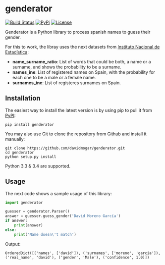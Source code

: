 # genderator

[![Build Status](https://img.shields.io/travis/davidmogar/genderator.svg)](https://travis-ci.org/davidmogar/genderator)
[![PyPi](https://img.shields.io/pypi/v/genderator.svg)](https://pypi.python.org/pypi/genderator)
[![License](https://img.shields.io/github/license/davidmogar/genderator.svg)](https://github.com/davidmogar/genderator/blob/master/LICENSE)

Genderator is a Python library to process spanish names to guess their
gender.

For this to work, the libray uses the next datasets from [Instituto
Nacional de Estadística](http://www.ine.es):

-  **name\_surname\_ratio**: List of words that could be both, a name or
   a surname, and shows the probability to be a surname.
-  **names\_ine**: List of registered names on Spain, with the
   probability for each one to be a male or a female name.
-  **surnames\_ine**: List of registeres surnames on Spain.

## Installation

The easiest way to install the latest version is by using pip to pull it
from [PyPI](https://pypi.python.org/pypi/genderator):

```
pip install genderator
```

You may also use Git to clone the repository from Github and install it
manually:

```
git clone https://github.com/davidmogar/genderator.git
cd genderator
python setup.py install
```

Python 3.3 & 3.4 are supported.

## Usage

The next code shows a sample usage of this library:

``` python
import genderator

guesser = genderator.Parser()
answer = guesser.guess_gender('David Moreno García')
if answer:
    print(answer)
else:
    print('Name doesn\'t match')
```

Output:

```
OrderedDict([('names', ['david']), ('surnames', ['moreno', 'garcia']), ('real_name', 'david'), ('gender', 'Male'), ('confidence', 1.0)])
```
